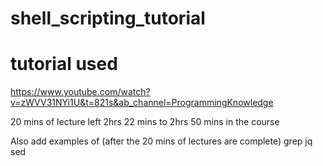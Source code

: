 # shell_scripting_tutorial
# tutorial used
https://www.youtube.com/watch?v=zWVV31NYi1U&t=821s&ab_channel=ProgrammingKnowledge

20 mins of lecture left 2hrs 22 mins to 2hrs 50 mins in the course

Also add examples of (after the 20 mins of lectures are complete)
grep
jq
sed
